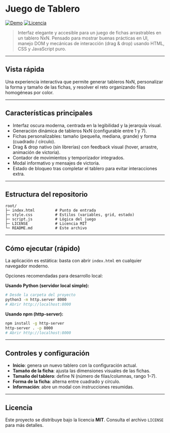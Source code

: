 # Juego de Tablero

[![Demo](https://img.shields.io/badge/Demo-Disponible-brightgreen)](#)  [![Licencia](https://img.shields.io/badge/Licencia-MIT-blue)](#)

> Interfaz elegante y accesible para un juego de fichas arrastrables en un tablero NxN. Pensado para mostrar buenas prácticas en UI, manejo DOM y mecánicas de interacción (drag & drop) usando HTML, CSS y JavaScript puro.

---

## Vista rápida

Una experiencia interactiva que permite generar tableros NxN, personalizar la forma y tamaño de las fichas, y resolver el reto organizando filas homogéneas por color.

---

## Características principales

* Interfaz oscura moderna, centrada en la legibilidad y la jerarquía visual.
* Generación dinámica de tableros NxN (configurable entre 1 y 7).
* Fichas personalizables: tamaño (pequeña, mediana, grande) y forma (cuadrado / círculo).
* Drag & drop nativo (sin librerías) con feedback visual (hover, arrastre, animación de victoria).
* Contador de movimientos y temporizador integrados.
* Modal informativo y mensajes de victoria.
* Estado de bloqueo tras completar el tablero para evitar interacciones extra.

---

## Estructura del repositorio

```
root/
├─ index.html         # Punto de entrada
├─ style.css          # Estilos (variables, grid, estado)
├─ script.js          # Lógica del juego
├─ LICENSE            # Licencia MIT
└─ README.md          # Este archivo
```

---

## Cómo ejecutar (rápido)

La aplicación es estática: basta con abrir `index.html` en cualquier navegador moderno.

Opciones recomendadas para desarrollo local:

**Usando Python (servidor local simple):**

```bash
# Desde la carpeta del proyecto
python3 -m http.server 8000
# Abrir http://localhost:8000
```

**Usando npm (http-server):**

```bash
npm install -g http-server
http-server . -p 8000
# Abrir http://localhost:8000
```

---

## Controles y configuración

* **Inicio**: genera un nuevo tablero con la configuración actual.
* **Tamaño de la ficha**: ajusta las dimensiones visuales de las fichas.
* **Tamaño del tablero**: define N (número de filas/columnas, rango 1–7).
* **Forma de la ficha**: alterna entre cuadrado y círculo.
* **Información**: abre un modal con instrucciones resumidas.

---

## Licencia

Este proyecto se distribuye bajo la licencia **MIT**. Consulta el archivo `LICENSE` para más detalles.
